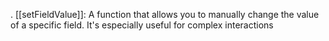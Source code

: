 . [[setFieldValue]]: A function that allows you to manually change the value of a specific field. It's especially useful for complex interactions